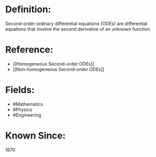 

# Definition:
Second-order ordinary differential equations (ODEs) are differential equations that involve the second derivative of an unknown function.

# Reference:
- [[Homogeneous Second-order ODEs]]
- [[Non-homogeneous Second-order ODEs]]

# Fields: 
- #Mathematics
- #Physics
- #Engineering

# Known Since:
1670


